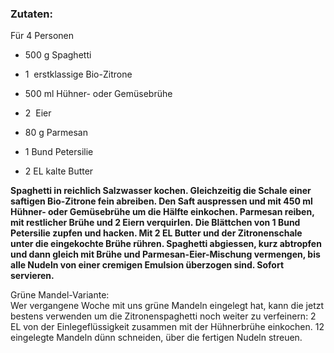 ### Zutaten:

Für 4 Personen

- 500 g Spaghetti
- 1  erstklassige Bio-Zitrone
- 500 ml Hühner- oder Gemüsebrühe
- 2  Eier

- 80 g Parmesan
- 1 Bund Petersilie
- 2 EL kalte Butter

__Spaghetti in reichlich Salzwasser kochen. Gleichzeitig die Schale einer saftigen Bio-Zitrone fein abreiben. Den Saft auspressen und mit 450 ml Hühner- oder Gemüsebrühe um die Hälfte einkochen. Parmesan reiben, mit restlicher Brühe und 2 Eiern verquirlen. Die Blättchen von 1 Bund Petersilie zupfen und hacken. Mit 2 EL Butter und der Zitronenschale unter die eingekochte Brühe rühren. Spaghetti abgiessen, kurz abtropfen und dann gleich mit Brühe und Parmesan-Eier-Mischung vermengen, bis alle Nudeln von einer cremigen Emulsion überzogen sind. Sofort servieren.__

Grüne Mandel-Variante:  
Wer vergangene Woche mit uns grüne Mandeln eingelegt hat, kann die jetzt bestens verwenden um die Zitronenspaghetti noch weiter zu verfeinern: 2 EL von der Einlegeflüssigkeit zusammen mit der Hühnerbrühe einkochen. 12 eingelegte Mandeln dünn schneiden, über die fertigen Nudeln streuen.